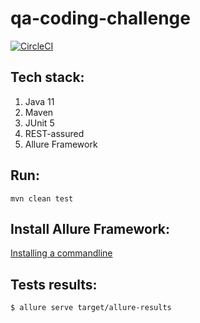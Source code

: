 # qa-coding-challenge
[![CircleCI](https://circleci.com/gh/alxshemetov/qa-coding-challenge/tree/master.svg?style=svg)](https://circleci.com/gh/alxshemetov/qa-coding-challenge/tree/master)

## Tech stack:

1. Java 11
2. Maven
3. JUnit 5
4. REST-assured
5. Allure Framework

## Run:

`mvn clean test`

## Install Allure Framework:

[Installing a commandline](https://docs.qameta.io/allure/#_installing_a_commandline)

## Tests results:

`$ allure serve target/allure-results`